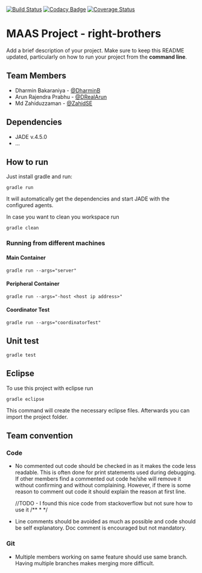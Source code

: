 [![Build Status](https://travis-ci.org/HBRS-MAAS/ws18-project-right-brothers.svg?branch=master)](https://travis-ci.org/HBRS-MAAS/ws18-project-right-brothers)
[![Codacy Badge](https://api.codacy.com/project/badge/Grade/f65d632f35334321a8ee3a5feaf6a26c)](https://www.codacy.com/app/DRealArun/ws18-project-right-brothers?utm_source=github.com&amp;utm_medium=referral&amp;utm_content=HBRS-MAAS/ws18-project-right-brothers&amp;utm_campaign=Badge_Grade)
[![Coverage Status](https://coveralls.io/repos/github/HBRS-MAAS/ws18-project-right-brothers/badge.svg?branch=master)](https://coveralls.io/github/HBRS-MAAS/ws18-project-right-brothers?branch=master)

# MAAS Project - right-brothers

Add a brief description of your project. Make sure to keep this README updated, particularly on how to run your project from the **command line**.

## Team Members
*   Dharmin Bakaraniya - [@DharminB](https://github.com/DharminB)
*   Arun Rajendra Prabhu - [@DRealArun](https://github.com/DRealArun)
*   Md Zahiduzzaman - [@ZahidSE](https://github.com/ZahidSE)

## Dependencies
* JADE v.4.5.0
* ...

## How to run
Just install gradle and run:

    gradle run

It will automatically get the dependencies and start JADE with the configured agents.

In case you want to clean you workspace run

    gradle clean


### Running from different machines

#### Main Container

    gradle run --args="server"

#### Peripheral Container

    gradle run --args="-host <host ip address>"

#### Coordinator Test
    
    gradle run --args="coordinatorTest"

## Unit test

    gradle test

## Eclipse
To use this project with eclipse run

    gradle eclipse

This command will create the necessary eclipse files.
Afterwards you can import the project folder.

## Team convention

### Code
*   No commented out code should be checked in as it makes the code less readable. This is often done for print statements used during debugging. If other members find a commented out code he/she will remove it without confirming and without complaining. However, if there is some reason to comment out code it should explain the reason at first line.

    //TODO - I found this nice code from stackoverflow but not sure how to use it
    /**
     *
     */

*   Line comments should be avoided as much as possible and code should be self explanatory. Doc comment is encouraged but not mandatory.

### Git
*   Multiple members working on same feature should use same branch. Having multiple branches makes merging more difficult.
